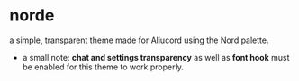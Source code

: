 # norde
a simple, transparent theme made for Aliucord using the Nord palette.

- a small note: **chat and settings transparency** as well as **font hook** must be enabled for this theme to work properly.


